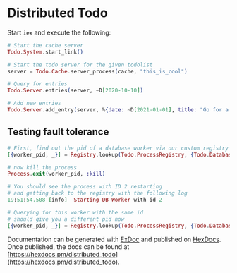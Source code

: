 # Distributed Todo

Start `iex` and execute the following:

```elixir
# Start the cache server
Todo.System.start_link()

# Start the todo server for the given todolist
server = Todo.Cache.server_process(cache, "this_is_cool")

# Query for entries
Todo.Server.entries(server, ~D[2020-10-10])

# Add new entries
Todo.Server.add_entry(server, %{date: ~D[2021-01-01], title: "Go for a walk"})
```

## Testing fault tolerance

```elixir
# First, find out the pid of a database worker via our custom registry
[{worker_pid, _}] = Registry.lookup(Todo.ProcessRegistry, {Todo.DatabaseWorker, 2})

# now kill the process
Process.exit(worker_pid, :kill)

# You should see the process with ID 2 restarting 
# and getting back to the registry with the following log
19:51:54.508 [info]  Starting DB Worker with id 2

# Querying for this worker with the same id
# should give you a different pid now
[{worker_pid, _}] = Registry.lookup(Todo.ProcessRegistry, {Todo.DatabaseWorker, 2})
```

Documentation can be generated with [ExDoc](https://github.com/elixir-lang/ex_doc)
and published on [HexDocs](https://hexdocs.pm). Once published, the docs can
be found at [https://hexdocs.pm/distributed_todo](https://hexdocs.pm/distributed_todo).
